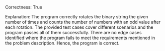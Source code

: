 Correctness: True

Explanation: The program correctly rotates the binary string the given number of times and counts the number of numbers with an odd value after each rotation. The provided test cases cover different scenarios and the program passes all of them successfully. There are no edge cases identified where the program fails to meet the requirements mentioned in the problem description. Hence, the program is correct.